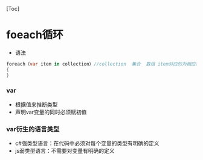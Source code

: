 [Toc]
# foeach循环
* 语法
``` c#
foreach（var item in collection）//collection  集合  数组 item对应的为相应集合元素
{
}

```
### var
* 根据值来推断类型
* 声明var变量的同时必须赋初值

### var衍生的语言类型
* c#强类型语言：在代码中必须对每个变量的类型有明确的定义
* js弱类型语言：不需要对变量有明确的定义

